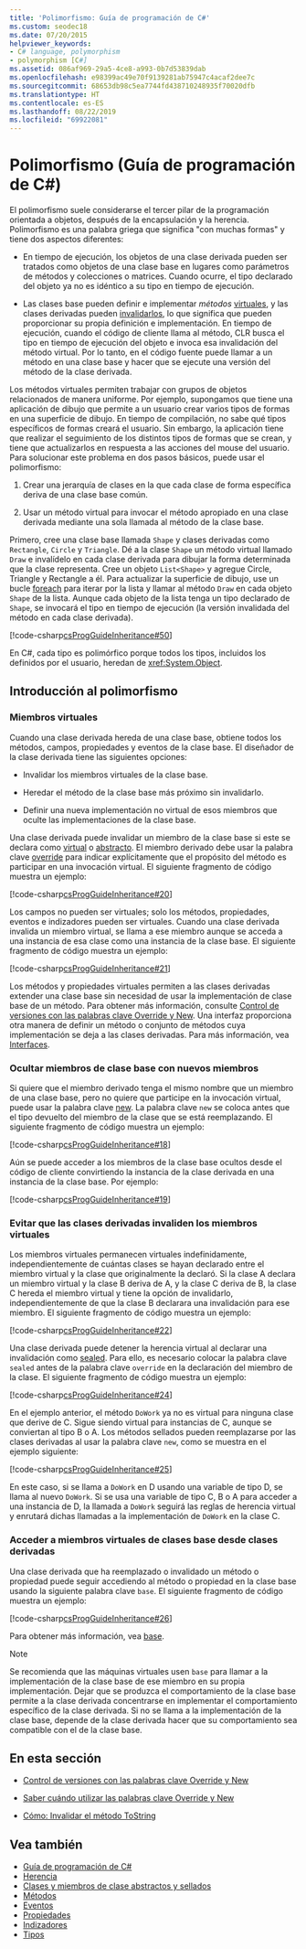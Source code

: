 ```yaml
---
title: 'Polimorfismo: Guía de programación de C#'
ms.custom: seodec18
ms.date: 07/20/2015
helpviewer_keywords:
- C# language, polymorphism
- polymorphism [C#]
ms.assetid: 086af969-29a5-4ce8-a993-0b7d53839dab
ms.openlocfilehash: e98399ac49e70f9139281ab75947c4acaf2dee7c
ms.sourcegitcommit: 68653db98c5ea7744fd438710248935f70020dfb
ms.translationtype: HT
ms.contentlocale: es-ES
ms.lasthandoff: 08/22/2019
ms.locfileid: "69922081"
---
```

# <a name="polymorphism-c-programming-guide"></a>Polimorfismo (Guía de programación de C#)
El polimorfismo suele considerarse el tercer pilar de la programación orientada a objetos, después de la encapsulación y la herencia. Polimorfismo es una palabra griega que significa "con muchas formas" y tiene dos aspectos diferentes:  
  
- En tiempo de ejecución, los objetos de una clase derivada pueden ser tratados como objetos de una clase base en lugares como parámetros de métodos y colecciones o matrices. Cuando ocurre, el tipo declarado del objeto ya no es idéntico a su tipo en tiempo de ejecución.  
  
- Las clases base pueden definir e implementar *métodos* [virtuales](../../language-reference/keywords/virtual.md), y las clases derivadas pueden [invalidarlos](../../language-reference/keywords/override.md), lo que significa que pueden proporcionar su propia definición e implementación. En tiempo de ejecución, cuando el código de cliente llama al método, CLR busca el tipo en tiempo de ejecución del objeto e invoca esa invalidación del método virtual. Por lo tanto, en el código fuente puede llamar a un método en una clase base y hacer que se ejecute una versión del método de la clase derivada.  
  
 Los métodos virtuales permiten trabajar con grupos de objetos relacionados de manera uniforme. Por ejemplo, supongamos que tiene una aplicación de dibujo que permite a un usuario crear varios tipos de formas en una superficie de dibujo. En tiempo de compilación, no sabe qué tipos específicos de formas creará el usuario. Sin embargo, la aplicación tiene que realizar el seguimiento de los distintos tipos de formas que se crean, y tiene que actualizarlos en respuesta a las acciones del mouse del usuario. Para solucionar este problema en dos pasos básicos, puede usar el polimorfismo:  
  
1. Crear una jerarquía de clases en la que cada clase de forma específica deriva de una clase base común.  
  
2. Usar un método virtual para invocar el método apropiado en una clase derivada mediante una sola llamada al método de la clase base.  
  
 Primero, cree una clase base llamada `Shape` y clases derivadas como `Rectangle`, `Circle` y `Triangle`. Dé a la clase `Shape` un método virtual llamado `Draw` e invalídelo en cada clase derivada para dibujar la forma determinada que la clase representa. Cree un objeto `List<Shape>` y agregue Circle, Triangle y Rectangle a él. Para actualizar la superficie de dibujo, use un bucle [foreach](../../language-reference/keywords/foreach-in.md) para iterar por la lista y llamar al método `Draw` en cada objeto `Shape` de la lista. Aunque cada objeto de la lista tenga un tipo declarado de `Shape`, se invocará el tipo en tiempo de ejecución (la versión invalidada del método en cada clase derivada).  
  
 [!code-csharp[csProgGuideInheritance#50](~/samples/snippets/csharp/VS_Snippets_VBCSharp/csProgGuideInheritance/CS/Inheritance.cs#50)]  
  
 En C#, cada tipo es polimórfico porque todos los tipos, incluidos los definidos por el usuario, heredan de <xref:System.Object>.  
  
## <a name="polymorphism-overview"></a>Introducción al polimorfismo  
  
### <a name="virtual-members"></a>Miembros virtuales  
 Cuando una clase derivada hereda de una clase base, obtiene todos los métodos, campos, propiedades y eventos de la clase base. El diseñador de la clase derivada tiene las siguientes opciones:  
  
- Invalidar los miembros virtuales de la clase base.  
  
- Heredar el método de la clase base más próximo sin invalidarlo.  
  
- Definir una nueva implementación no virtual de esos miembros que oculte las implementaciones de la clase base.  
  
 Una clase derivada puede invalidar un miembro de la clase base si este se declara como [virtual](../../language-reference/keywords/virtual.md) o [abstracto](../../language-reference/keywords/abstract.md). El miembro derivado debe usar la palabra clave [override](../../language-reference/keywords/override.md) para indicar explícitamente que el propósito del método es participar en una invocación virtual. El siguiente fragmento de código muestra un ejemplo:  
  
 [!code-csharp[csProgGuideInheritance#20](~/samples/snippets/csharp/VS_Snippets_VBCSharp/csProgGuideInheritance/CS/Inheritance.cs#20)]  
  
 Los campos no pueden ser virtuales; solo los métodos, propiedades, eventos e indizadores pueden ser virtuales. Cuando una clase derivada invalida un miembro virtual, se llama a ese miembro aunque se acceda a una instancia de esa clase como una instancia de la clase base. El siguiente fragmento de código muestra un ejemplo:  
  
 [!code-csharp[csProgGuideInheritance#21](~/samples/snippets/csharp/VS_Snippets_VBCSharp/csProgGuideInheritance/CS/Inheritance.cs#21)]  
  
 Los métodos y propiedades virtuales permiten a las clases derivadas extender una clase base sin necesidad de usar la implementación de clase base de un método. Para obtener más información, consulte [Control de versiones con las palabras clave Override y New](./versioning-with-the-override-and-new-keywords.md). Una interfaz proporciona otra manera de definir un método o conjunto de métodos cuya implementación se deja a las clases derivadas. Para más información, vea [Interfaces](../interfaces/index.md).  
  
### <a name="hiding-base-class-members-with-new-members"></a>Ocultar miembros de clase base con nuevos miembros  
 Si quiere que el miembro derivado tenga el mismo nombre que un miembro de una clase base, pero no quiere que participe en la invocación virtual, puede usar la palabra clave [new](../../language-reference/keywords/new-modifier.md). La palabra clave `new` se coloca antes que el tipo devuelto del miembro de la clase que se está reemplazando. El siguiente fragmento de código muestra un ejemplo:  
  
 [!code-csharp[csProgGuideInheritance#18](~/samples/snippets/csharp/VS_Snippets_VBCSharp/csProgGuideInheritance/CS/Inheritance.cs#18)]  
  
 Aún se puede acceder a los miembros de la clase base ocultos desde el código de cliente convirtiendo la instancia de la clase derivada en una instancia de la clase base. Por ejemplo:  
  
 [!code-csharp[csProgGuideInheritance#19](~/samples/snippets/csharp/VS_Snippets_VBCSharp/csProgGuideInheritance/CS/Inheritance.cs#19)]  
  
### <a name="preventing-derived-classes-from-overriding-virtual-members"></a>Evitar que las clases derivadas invaliden los miembros virtuales  
 Los miembros virtuales permanecen virtuales indefinidamente, independientemente de cuántas clases se hayan declarado entre el miembro virtual y la clase que originalmente la declaró. Si la clase A declara un miembro virtual y la clase B deriva de A, y la clase C deriva de B, la clase C hereda el miembro virtual y tiene la opción de invalidarlo, independientemente de que la clase B declarara una invalidación para ese miembro. El siguiente fragmento de código muestra un ejemplo:  
  
 [!code-csharp[csProgGuideInheritance#22](~/samples/snippets/csharp/VS_Snippets_VBCSharp/csProgGuideInheritance/CS/Inheritance.cs#22)]  
  
 Una clase derivada puede detener la herencia virtual al declarar una invalidación como [sealed](../../language-reference/keywords/sealed.md). Para ello, es necesario colocar la palabra clave `sealed` antes de la palabra clave `override` en la declaración del miembro de la clase. El siguiente fragmento de código muestra un ejemplo:  
  
 [!code-csharp[csProgGuideInheritance#24](~/samples/snippets/csharp/VS_Snippets_VBCSharp/csProgGuideInheritance/CS/Inheritance.cs#24)]  
  
 En el ejemplo anterior, el método `DoWork` ya no es virtual para ninguna clase que derive de C. Sigue siendo virtual para instancias de C, aunque se conviertan al tipo B o A. Los métodos sellados pueden reemplazarse por las clases derivadas al usar la palabra clave `new`, como se muestra en el ejemplo siguiente:  
  
 [!code-csharp[csProgGuideInheritance#25](~/samples/snippets/csharp/VS_Snippets_VBCSharp/csProgGuideInheritance/CS/Inheritance.cs#25)]  
  
 En este caso, si se llama a `DoWork` en D usando una variable de tipo D, se llama al nuevo `DoWork`. Si se usa una variable de tipo C, B o A para acceder a una instancia de D, la llamada a `DoWork` seguirá las reglas de herencia virtual y enrutará dichas llamadas a la implementación de `DoWork` en la clase C.  
  
### <a name="accessing-base-class-virtual-members-from-derived-classes"></a>Acceder a miembros virtuales de clases base desde clases derivadas  
 Una clase derivada que ha reemplazado o invalidado un método o propiedad puede seguir accediendo al método o propiedad en la clase base usando la siguiente palabra clave `base`. El siguiente fragmento de código muestra un ejemplo:  
  
 [!code-csharp[csProgGuideInheritance#26](~/samples/snippets/csharp/VS_Snippets_VBCSharp/csProgGuideInheritance/CS/Inheritance.cs#26)]  
  
 Para obtener más información, vea [base](../../language-reference/keywords/base.md).  
  
> [!NOTE]
> Se recomienda que las máquinas virtuales usen `base` para llamar a la implementación de la clase base de ese miembro en su propia implementación. Dejar que se produzca el comportamiento de la clase base permite a la clase derivada concentrarse en implementar el comportamiento específico de la clase derivada. Si no se llama a la implementación de la clase base, depende de la clase derivada hacer que su comportamiento sea compatible con el de la clase base.  
  
## <a name="in-this-section"></a>En esta sección  
  
- [Control de versiones con las palabras clave Override y New](./versioning-with-the-override-and-new-keywords.md)  
  
- [Saber cuándo utilizar las palabras clave Override y New](./knowing-when-to-use-override-and-new-keywords.md)  
  
- [Cómo: Invalidar el método ToString](./how-to-override-the-tostring-method.md)  
  
## <a name="see-also"></a>Vea también

- [Guía de programación de C#](../index.md)
- [Herencia](./inheritance.md)
- [Clases y miembros de clase abstractos y sellados](./abstract-and-sealed-classes-and-class-members.md)
- [Métodos](./methods.md)
- [Eventos](../events/index.md)
- [Propiedades](./properties.md)
- [Indizadores](../indexers/index.md)
- [Tipos](../types/index.md)
